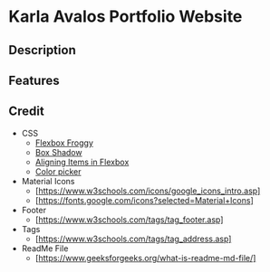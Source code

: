 # Karla Avalos Portfolio Website

## Description

## Features

## Credit
- CSS
	- [Flexbox Froggy](https://flexboxfroggy.com/)
	- [Box Shadow](https://www.w3schools.com/cssref/css3_pr_box-shadow.asp)
	- [Aligning Items in Flexbox](https://developer.mozilla.org/en-US/docs/Web/CSS/CSS_Flexible_Box_Layout/Aligning_Items_in_a_Flex_Container)
	- [Color picker](https://coolors.co/053225-45404f-e2b3a2-ebebff-effbf6)
- Material Icons
	- [https://www.w3schools.com/icons/google_icons_intro.asp]
	- [https://fonts.google.com/icons?selected=Material+Icons]
- Footer
	- [https://www.w3schools.com/tags/tag_footer.asp]
- Tags
	- [https://www.w3schools.com/tags/tag_address.asp]	
- ReadMe File
	- [https://www.geeksforgeeks.org/what-is-readme-md-file/]